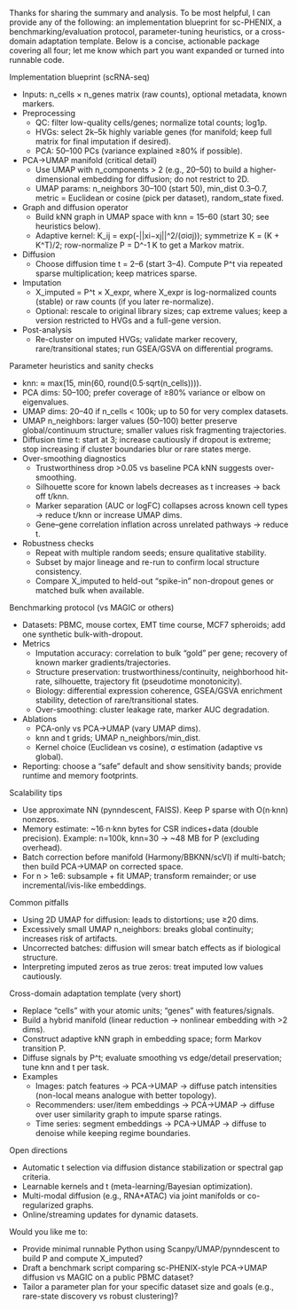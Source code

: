 Thanks for sharing the summary and analysis. To be most helpful, I can provide any of the following: an implementation blueprint for sc-PHENIX, a benchmarking/evaluation protocol, parameter-tuning heuristics, or a cross-domain adaptation template. Below is a concise, actionable package covering all four; let me know which part you want expanded or turned into runnable code.

Implementation blueprint (scRNA-seq)
- Inputs: n_cells × n_genes matrix (raw counts), optional metadata, known markers.
- Preprocessing
  - QC: filter low-quality cells/genes; normalize total counts; log1p.
  - HVGs: select 2k–5k highly variable genes (for manifold; keep full matrix for final imputation if desired).
  - PCA: 50–100 PCs (variance explained ≥80% if possible).
- PCA→UMAP manifold (critical detail)
  - Use UMAP with n_components > 2 (e.g., 20–50) to build a higher-dimensional embedding for diffusion; do not restrict to 2D.
  - UMAP params: n_neighbors 30–100 (start 50), min_dist 0.3–0.7, metric = Euclidean or cosine (pick per dataset), random_state fixed.
- Graph and diffusion operator
  - Build kNN graph in UMAP space with knn = 15–60 (start 30; see heuristics below).
  - Adaptive kernel: K_ij = exp(-||xi−xj||^2/(σiσj)); symmetrize K = (K + K^T)/2; row-normalize P = D^-1 K to get a Markov matrix.
- Diffusion
  - Choose diffusion time t = 2–6 (start 3–4). Compute P^t via repeated sparse multiplication; keep matrices sparse.
- Imputation
  - X_imputed = P^t × X_expr, where X_expr is log-normalized counts (stable) or raw counts (if you later re-normalize).
  - Optional: rescale to original library sizes; cap extreme values; keep a version restricted to HVGs and a full-gene version.
- Post-analysis
  - Re-cluster on imputed HVGs; validate marker recovery, rare/transitional states; run GSEA/GSVA on differential programs.

Parameter heuristics and sanity checks
- knn: ≈ max(15, min(60, round(0.5·sqrt(n_cells)))).
- PCA dims: 50–100; prefer coverage of ≥80% variance or elbow on eigenvalues.
- UMAP dims: 20–40 if n_cells < 100k; up to 50 for very complex datasets.
- UMAP n_neighbors: larger values (50–100) better preserve global/continuum structure; smaller values risk fragmenting trajectories.
- Diffusion time t: start at 3; increase cautiously if dropout is extreme; stop increasing if cluster boundaries blur or rare states merge.
- Over-smoothing diagnostics
  - Trustworthiness drop >0.05 vs baseline PCA kNN suggests over-smoothing.
  - Silhouette score for known labels decreases as t increases → back off t/knn.
  - Marker separation (AUC or logFC) collapses across known cell types → reduce t/knn or increase UMAP dims.
  - Gene–gene correlation inflation across unrelated pathways → reduce t.
- Robustness checks
  - Repeat with multiple random seeds; ensure qualitative stability.
  - Subset by major lineage and re-run to confirm local structure consistency.
  - Compare X_imputed to held-out “spike-in” non-dropout genes or matched bulk when available.

Benchmarking protocol (vs MAGIC or others)
- Datasets: PBMC, mouse cortex, EMT time course, MCF7 spheroids; add one synthetic bulk-with-dropout.
- Metrics
  - Imputation accuracy: correlation to bulk “gold” per gene; recovery of known marker gradients/trajectories.
  - Structure preservation: trustworthiness/continuity, neighborhood hit-rate, silhouette, trajectory fit (pseudotime monotonicity).
  - Biology: differential expression coherence, GSEA/GSVA enrichment stability, detection of rare/transitional states.
  - Over-smoothing: cluster leakage rate, marker AUC degradation.
- Ablations
  - PCA-only vs PCA→UMAP (vary UMAP dims).
  - knn and t grids; UMAP n_neighbors/min_dist.
  - Kernel choice (Euclidean vs cosine), σ estimation (adaptive vs global).
- Reporting: choose a “safe” default and show sensitivity bands; provide runtime and memory footprints.

Scalability tips
- Use approximate NN (pynndescent, FAISS). Keep P sparse with O(n·knn) nonzeros.
- Memory estimate: ~16·n·knn bytes for CSR indices+data (double precision). Example: n=100k, knn=30 → ~48 MB for P (excluding overhead).
- Batch correction before manifold (Harmony/BBKNN/scVI) if multi-batch; then build PCA→UMAP on corrected space.
- For n > 1e6: subsample + fit UMAP; transform remainder; or use incremental/ivis-like embeddings.

Common pitfalls
- Using 2D UMAP for diffusion: leads to distortions; use ≥20 dims.
- Excessively small UMAP n_neighbors: breaks global continuity; increases risk of artifacts.
- Uncorrected batches: diffusion will smear batch effects as if biological structure.
- Interpreting imputed zeros as true zeros: treat imputed low values cautiously.

Cross-domain adaptation template (very short)
- Replace “cells” with your atomic units; “genes” with features/signals.
- Build a hybrid manifold (linear reduction → nonlinear embedding with >2 dims).
- Construct adaptive kNN graph in embedding space; form Markov transition P.
- Diffuse signals by P^t; evaluate smoothing vs edge/detail preservation; tune knn and t per task.
- Examples
  - Images: patch features → PCA→UMAP → diffuse patch intensities (non-local means analogue with better topology).
  - Recommenders: user/item embeddings → PCA→UMAP → diffuse over user similarity graph to impute sparse ratings.
  - Time series: segment embeddings → PCA→UMAP → diffuse to denoise while keeping regime boundaries.

Open directions
- Automatic t selection via diffusion distance stabilization or spectral gap criteria.
- Learnable kernels and t (meta-learning/Bayesian optimization).
- Multi-modal diffusion (e.g., RNA+ATAC) via joint manifolds or co-regularized graphs.
- Online/streaming updates for dynamic datasets.

Would you like me to:
- Provide minimal runnable Python using Scanpy/UMAP/pynndescent to build P and compute X_imputed?
- Draft a benchmark script comparing sc-PHENIX-style PCA→UMAP diffusion vs MAGIC on a public PBMC dataset?
- Tailor a parameter plan for your specific dataset size and goals (e.g., rare-state discovery vs robust clustering)?